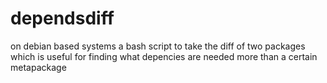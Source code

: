 dependsdiff
===========

on debian based systems a bash script to take the diff of two packages which is useful for finding what depencies are needed more than a certain metapackage
